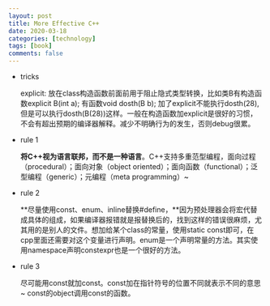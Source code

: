 ```yaml
---
layout: post
title: More Effective C++
date: 2020-03-18
categories: [technology]
tags: [book]
comments: false
---
```




- tricks

  explicit: 放在class构造函数前面前用于阻止隐式类型转换，比如类B有构造函数explicit B(int a); 有函数void dosth(B b); 加了explicit不能执行dosth(28),但是可以执行dosth(B(28))这样。一般在构造函数加explicit是很好的习惯，不会有超出预期的编译器解释。减少不明确行为的发生，否则debug很累。

- rule 1

  **将C++视为语言联邦，而不是一种语言**。C++支持多重范型编程，面向过程（procedural）；面向对象（object oriented）；面向函数（functional）；泛型编程（generic）；元编程（meta programming）~ 

- rule 2

  **尽量使用const、enum、inline替换#define，**因为预处理器会将宏代替成具体的组成，如果编译器报错就是报替换后的，找到这样的错误很麻烦，尤其用的是别人的文件。想加给某个class的常量，使用static const即可，在cpp里面还需要对这个变量进行声明。enum是一个声明常量的方法。其实使用namespace声明constexpr也是一个很好的方法。

- rule 3

  尽可能用const就加const。const加在指针符号的位置不同就表示不同的意思~ const的object调用const的函数。